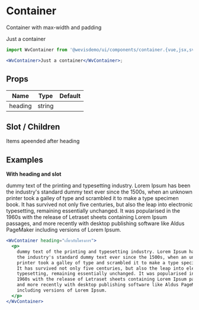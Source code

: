 # Container

Container with max-width and padding

<WvContainer>Just a container</WvContainer>

```jsx
import WvContainer from '@wevisdemo/ui/components/container.{vue,jsx,svelte}';

<WvContainer>Just a container</WvContainer>;
```

## Props

| Name    | Type   | Default |
| ------- | ------ | ------- |
| heading | string |         |

## Slot / Children

Items apeended after heading

## Examples

**With heading and slot**

<WvContainer heading="เกี่ยวกับโครงการ">
  <p>
    dummy text of the printing and typesetting industry. Lorem Ipsum has been the industry's standard dummy text ever since the 1500s, when an unknown printer took a galley of type and scrambled it to make a type specimen book. It has survived not only five centuries, but also the leap into electronic typesetting, remaining essentially unchanged. It was popularised in the 1960s with the release of Letraset sheets containing Lorem Ipsum passages, and more recently with desktop publishing software like Aldus PageMaker including versions of Lorem Ipsum.
  </p>
</WvContainer>

```jsx
<WvContainer heading="เกี่ยวกับโครงการ">
  <p>
    dummy text of the printing and typesetting industry. Lorem Ipsum has been
    the industry's standard dummy text ever since the 1500s, when an unknown
    printer took a galley of type and scrambled it to make a type specimen book.
    It has survived not only five centuries, but also the leap into electronic
    typesetting, remaining essentially unchanged. It was popularised in the
    1960s with the release of Letraset sheets containing Lorem Ipsum passages,
    and more recently with desktop publishing software like Aldus PageMaker
    including versions of Lorem Ipsum.
  </p>
</WvContainer>
```
